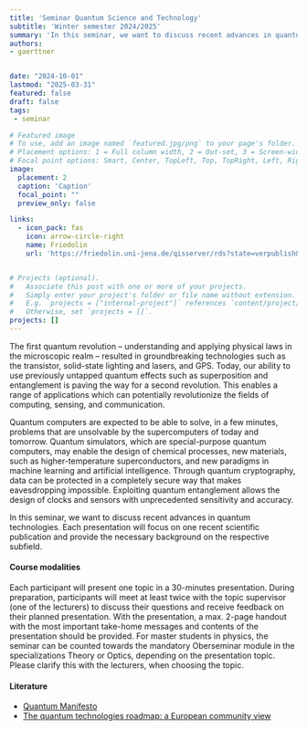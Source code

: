 ```yaml
---
title: 'Seminar Quantum Science and Technology'
subtitle: 'Winter semester 2024/2025'
summary: 'In this seminar, we want to discuss recent advances in quantum technologies. Each presentation will focus on one recent scientific publication and provide the necessary background on the respective subfield.'
authors:
- gaerttner


date: "2024-10-01"
lastmod: "2025-03-31"
featured: false
draft: false
tags:
 - seminar

# Featured image
# To use, add an image named `featured.jpg/png` to your page's folder.
# Placement options: 1 = Full column width, 2 = Out-set, 3 = Screen-width
# Focal point options: Smart, Center, TopLeft, Top, TopRight, Left, Right, BottomLeft, Bottom, BottomRight
image:
  placement: 2
  caption: 'Caption'
  focal_point: ""
  preview_only: false

links:
  - icon_pack: fas
    icon: arrow-circle-right
    name: Friedolin
    url: 'https://friedolin.uni-jena.de/qisserver/rds?state=verpublish&status=init&vmfile=no&moduleCall=webInfo&publishConfFile=webInfo&publishSubDir=veranstaltung&veranstaltung.veranstid=234734'


# Projects (optional).
#   Associate this post with one or more of your projects.
#   Simply enter your project's folder or file name without extension.
#   E.g. `projects = ["internal-project"]` references `content/project/deep-learning/index.md`.
#   Otherwise, set `projects = []`.
projects: []
---
```


The first quantum revolution – understanding and applying physical laws in the microscopic realm – resulted in groundbreaking technologies such as the transistor, solid-state lighting and lasers, and GPS. Today, our ability to use previously untapped quantum effects such as superposition and entanglement is paving the way for a second revolution. This enables a range of applications which can potentially revolutionize the fields of computing, sensing, and communication.

Quantum computers are expected to be able to solve, in a few minutes, problems that are unsolvable by the supercomputers of today and tomorrow. Quantum simulators, which are special-purpose quantum computers, may enable the design of chemical processes, new materials, such as higher-temperature superconductors, and new paradigms in machine learning and artificial intelligence. Through quantum cryptography, data can be protected in a completely secure way that makes eavesdropping impossible. Exploiting quantum entanglement allows the design of clocks and sensors with unprecedented sensitivity and accuracy.

In this seminar, we want to discuss recent advances in quantum technologies. Each presentation will focus on one recent scientific publication and provide the necessary background on the respective subfield. 

#### Course modalities

Each participant will present one topic in a 30-minutes presentation. During preparation, participants will meet at least twice with the topic supervisor (one of the lecturers) to discuss their questions and receive feedback on their planned presentation. With the presentation, a max. 2-page handout with the most important take-home messages and contents of the presentation should be provided. For master students in physics, the seminar can be counted towards the mandatory Oberseminar module in the specializations Theory or Optics, depending on the presentation topic. Please clarify this with the lecturers, when choosing the topic.


#### Literature
- [Quantum Manifesto](https://qt.eu/media/pdf/93056_Quantum-Manifesto_WEB.pdf) 
- [The quantum technologies roadmap: a European community view](https://iopscience.iop.org/article/10.1088/1367-2630/aad1ea)

